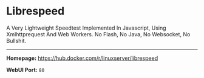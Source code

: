 # Librespeed

A Very Lightweight Speedtest Implemented In Javascript, Using Xmlhttprequest And Web Workers. No Flash, No Java, No Websocket, No Bullshit.

---

**Homepage:** https://hub.docker.com/r/linuxserver/librespeed

**WebUI Port:** `80`